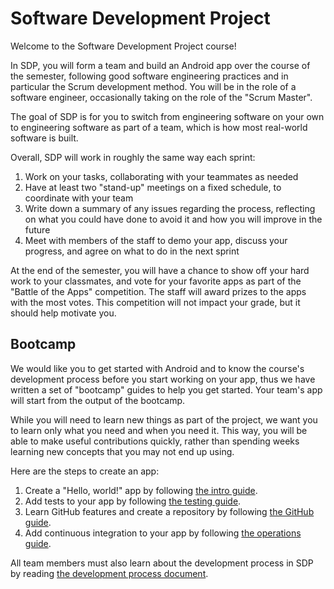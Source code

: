 # Software Development Project

Welcome to the Software Development Project course!

In SDP, you will form a team and build an Android app over the course of the semester, following good software engineering practices and in particular the Scrum development method.
You will be in the role of a software engineer, occasionally taking on the role of the "Scrum Master".

The goal of SDP is for you to switch from engineering software on your own to engineering software as part of a team, which is how most real-world software is built.


Overall, SDP will work in roughly the same way each sprint:

1. Work on your tasks, collaborating with your teammates as needed
2. Have at least two "stand-up" meetings on a fixed schedule, to coordinate with your team
3. Write down a summary of any issues regarding the process, reflecting on what you could have done to avoid it and how you will improve in the future
4. Meet with members of the staff to demo your app, discuss your progress, and agree on what to do in the next sprint


At the end of the semester, you will have a chance to show off your hard work to your classmates, and vote for your favorite apps as part of the "Battle of the Apps" competition.
The staff will award prizes to the apps with the most votes.
This competition will not impact your grade, but it should help motivate you.


## Bootcamp

We would like you to get started with Android and to know the course's development process before you start working on your app,
thus we have written a set of "bootcamp" guides to help you get started.
Your team's app will start from the output of the bootcamp.

While you will need to learn new things as part of the project, we want you to learn only what you need and when you need it.
This way, you will be able to make useful contributions quickly, rather than spending weeks learning new concepts that you may not end up using.

Here are the steps to create an app:

1. Create a "Hello, world!" app by following [the intro guide](./guides/Intro.md).
2. Add tests to your app by following [the testing guide](./guides/Testing.md).
3. Learn GitHub features and create a repository by following [the GitHub guide](./guides/GitHub.md).
4. Add continuous integration to your app by following [the operations guide](./guides/Operations.md).

All team members must also learn about the development process in SDP by reading [the development process document](./Process.md).
